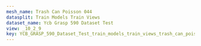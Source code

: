 ```yaml
---
mesh_name: Trash Can Poisson 044
datasplit: Train Models Train Views
dataset_name: Ycb Grasp 590 Dataset Test
view: _10_2_9
key: YCB_GRASP_590_Dataset_Test_train_models_train_views_trash_can_poisson_044__10_2_9
---
```


